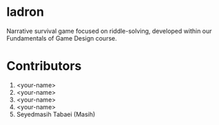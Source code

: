 # ladron

Narrative survival game focused on riddle-solving, developed within our Fundamentals of Game Design course.

# Contributors

1. \<your-name\>
2. \<your-name\>
3. \<your-name\>
4. \<your-name\>
5. Seyedmasih Tabaei (Masih)
